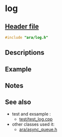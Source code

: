 # log

## [Header file](../ara/log.h)

~~~C++
#include "ara/log.h"
~~~

## Descriptions

## Example

## Notes

## See also

* test and exsample :
  * [test/test_log.cpp](../test/test_log.cpp)
* other classes used it:
  * [ara/async_queue.h](../ara/async_queue.h)